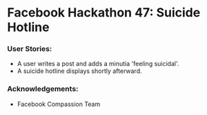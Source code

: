 # Facebook Hackathon 47: Suicide Hotline
### User Stories: 
- A user writes a post and adds a minutia 'feeling suicidal'. 
- A suicide hotline displays shortly afterward. 


### Acknowledgements: 
- Facebook Compassion Team
